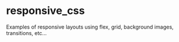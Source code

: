 # responsive_css
Examples of responsive layouts using flex, grid, background images, transitions, etc...
